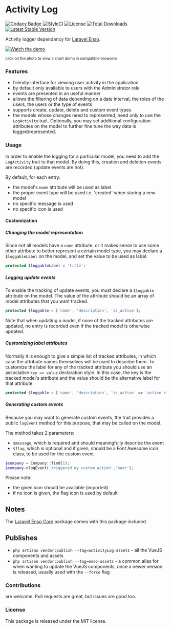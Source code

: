 # Activity Log

[![Codacy Badge](https://api.codacy.com/project/badge/Grade/dc3819bf2c654b3d8dcaaed8898b214f)](https://www.codacy.com/app/laravel-enso/ActionLogger?utm_source=github.com&amp;utm_medium=referral&amp;utm_content=laravel-enso/ActionLogger&amp;utm_campaign=Badge_Grade)
[![StyleCI](https://styleci.io/repos/85554059/shield?branch=master)](https://styleci.io/repos/85554059)
[![License](https://poser.pugx.org/laravel-enso/activitylog/license)](https://packagist.org/packages/laravel-enso/activitylog)
[![Total Downloads](https://poser.pugx.org/laravel-enso/activitylog/downloads)](https://packagist.org/packages/laravel-enso/activitylog)
[![Latest Stable Version](https://poser.pugx.org/laravel-enso/activitylog/version)](https://packagist.org/packages/laravel-enso/activitylog)

Activity logger dependency for [Laravel Enso](https://laravel-enso.com).

[![Watch the demo](https://laravel-enso.github.io/activitylog/screenshots/bulma_051_thumb.png)](https://laravel-enso.github.io/activitylog/videos/bulma_activity_log.mp4)

<sup>click on the photo to view a short demo in compatible browsers</sup>


### Features

- friendly interface for viewing user activity in the application
- by default only available to users with the Administrator role
- events are presented in an useful manner
- allows the filtering of data depending on a date interval, the roles of the users, the users or the type of events
- supports create, update, delete and custom event types
- the models whose changes need to represented, need only to use the `LogActivity` trait. Optionally, 
you may set additional configuration attributes on the model to further fine tune the way data is logged/represented. 

### Usage

In order to enable the logging for a particular model, you need to add the `LogActivity` trait to that model. 
By doing this, creation and deletion events are recorded (update events are not). 

By default, for each entry:
- the model's `name` attribute will be used as label
- the proper event type will be used i.e. 'created' when storing a new model
- no specific message is used  
- no specific icon is used  

#### Customization

##### Changing the model representation
 
Since not all models have a `name` attribute, 
or it makes sense to use some other attribute to better represent a certain model type, 
you may declare a `$loggableLabel` on the model, and set the value to be used as label.

```php
protected $loggableLabel = 'title';
```

##### Logging update events

To enable the tracking of update events, you must declare a `$loggable` attribute on the model. 
The value of the attribute should be an array of model attributes that you want tracked.

```php
protected $loggable = ['name', 'description', 'is_active'];
```

Note that when updating a model, if none of the tracked attributes are updated, no entry is recorded even if the tracked model is otherwise updated.

##### Customizing label attributes

Normally it is enough to give a simple list of tracked attributes, in which case the attribute names themselves will be used to describe them. 
To customize the label for any of the tracked attribute you should use an associative
`key => value` declaration style. In this case, the key is the tracked model's attribute and the value should be the alternative label for that attribute.  

```php
protected $loggable = ['name', 'description', 'is_active' => 'active state'];
```

##### Generating custom events

Because you may want to generate custom events, the trait provides a public `logEvent` method for this purpose, 
that may be called on the model.
 
The method takes 2 parameters:
- `$message`, which is required and should meaningfully describe the event
- `$flag`, which is optional and if given, should be a Font Awesome icon class, to be used for the custom event

```php
$company = Company::find(1);
$company->logEvent('triggered my custom action','beer');
```

Please note:
- the given icon should be available (imported)
- if no icon is given, the flag icon is used by default
    

## Notes

The [Laravel Enso Core](https://github.com/laravel-enso/Core) package comes with this package included.

## Publishes

- `php artisan vendor:publish --tag=activityLog-assets` - all the VueJS components and assets
- `php artisan vendor:publish --tag=enso-assets` - a common alias for when wanting to update the VueJS components,
once a newer version is released, usually used with the `--force` flag

### Contributions

are welcome. Pull requests are great, but issues are good too.

### License

This package is released under the MIT license.
